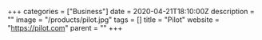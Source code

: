 +++
categories = ["Business"]
date = 2020-04-21T18:10:00Z
description = ""
image = "/products/pilot.jpg"
tags = []
title = "Pilot"
website = "https://pilot.com"
parent = ""
+++
